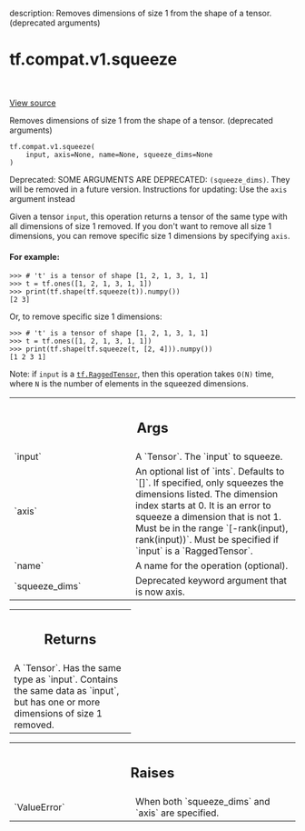 description: Removes dimensions of size 1 from the shape of a tensor. (deprecated arguments)

<div itemscope itemtype="http://developers.google.com/ReferenceObject">
<meta itemprop="name" content="tf.compat.v1.squeeze" />
<meta itemprop="path" content="Stable" />
</div>

# tf.compat.v1.squeeze

<!-- Insert buttons and diff -->

<table class="tfo-notebook-buttons tfo-api nocontent" align="left">

</table>

<a target="_blank" class="external" href="/code/stable/tensorflow/python/ops/array_ops.py">View source</a>



Removes dimensions of size 1 from the shape of a tensor. (deprecated arguments)

<pre class="devsite-click-to-copy prettyprint lang-py tfo-signature-link">
<code>tf.compat.v1.squeeze(
    input, axis=None, name=None, squeeze_dims=None
)
</code></pre>



<!-- Placeholder for "Used in" -->

Deprecated: SOME ARGUMENTS ARE DEPRECATED: `(squeeze_dims)`. They will be removed in a future version.
Instructions for updating:
Use the `axis` argument instead

Given a tensor `input`, this operation returns a tensor of the same type with
all dimensions of size 1 removed. If you don't want to remove all size 1
dimensions, you can remove specific size 1 dimensions by specifying
`axis`.

#### For example:



```
>>> # 't' is a tensor of shape [1, 2, 1, 3, 1, 1]
>>> t = tf.ones([1, 2, 1, 3, 1, 1])
>>> print(tf.shape(tf.squeeze(t)).numpy())
[2 3]
```

Or, to remove specific size 1 dimensions:

```
>>> # 't' is a tensor of shape [1, 2, 1, 3, 1, 1]
>>> t = tf.ones([1, 2, 1, 3, 1, 1])
>>> print(tf.shape(tf.squeeze(t, [2, 4])).numpy())
[1 2 3 1]
```

Note: if `input` is a <a href="../../../tf/RaggedTensor.md"><code>tf.RaggedTensor</code></a>, then this operation takes `O(N)`
time, where `N` is the number of elements in the squeezed dimensions.

<!-- Tabular view -->
 <table class="responsive fixed orange">
<colgroup><col width="214px"><col></colgroup>
<tr><th colspan="2"><h2 class="add-link">Args</h2></th></tr>

<tr>
<td>
`input`
</td>
<td>
A `Tensor`. The `input` to squeeze.
</td>
</tr><tr>
<td>
`axis`
</td>
<td>
An optional list of `ints`. Defaults to `[]`. If specified, only
squeezes the dimensions listed. The dimension index starts at 0. It is an
error to squeeze a dimension that is not 1. Must be in the range
`[-rank(input), rank(input))`. Must be specified if `input` is a
`RaggedTensor`.
</td>
</tr><tr>
<td>
`name`
</td>
<td>
A name for the operation (optional).
</td>
</tr><tr>
<td>
`squeeze_dims`
</td>
<td>
Deprecated keyword argument that is now axis.
</td>
</tr>
</table>



<!-- Tabular view -->
 <table class="responsive fixed orange">
<colgroup><col width="214px"><col></colgroup>
<tr><th colspan="2"><h2 class="add-link">Returns</h2></th></tr>
<tr class="alt">
<td colspan="2">
A `Tensor`. Has the same type as `input`.
Contains the same data as `input`, but has one or more dimensions of
size 1 removed.
</td>
</tr>

</table>



<!-- Tabular view -->
 <table class="responsive fixed orange">
<colgroup><col width="214px"><col></colgroup>
<tr><th colspan="2"><h2 class="add-link">Raises</h2></th></tr>

<tr>
<td>
`ValueError`
</td>
<td>
When both `squeeze_dims` and `axis` are specified.
</td>
</tr>
</table>

